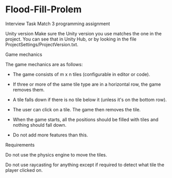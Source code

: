# Flood-Fill-Prolem
Interview Task
Match 3 programming assignment

Unity version
Make sure the Unity version you use matches the one in the project. You can see that in Unity Hub, or by looking in the file ProjectSettings/ProjectVersion.txt.

Game mechanics

The game mechanics are as follows:

- The game consists of m x n tiles (configurable in editor or code).

- If three or more of the same tile type are in a horizontal row, the game removes them.

- A tile falls down if there is no tile below it (unless it's on the bottom row).

- The user can click on a tile. The game then removes the tile.

- When the game starts, all the positions should be filled with tiles and nothing should fall down.

- Do not add more features than this.

Requirements

Do not use the physics engine to move the tiles.

Do not use raycasting for anything except if required to detect what tile the player clicked on.
